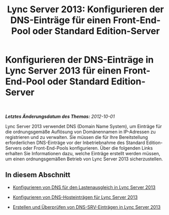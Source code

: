 ﻿---
title: 'Lync Server 2013: Konfigurieren der DNS-Einträge für einen Front-End-Pool oder Standard Edition-Server'
TOCTitle: Konfigurieren der DNS-Einträge für einen Front-End-Pool oder Standard Edition-Server
ms:assetid: 02871f2f-6c99-49e6-b441-cd21b16d38ee
ms:mtpsurl: https://technet.microsoft.com/de-de/library/Gg398079(v=OCS.15)
ms:contentKeyID: 49292997
ms.date: 05/19/2016
mtps_version: v=OCS.15
ms.translationtype: HT
---

# Konfigurieren der DNS-Einträge in Lync Server 2013 für einen Front-End-Pool oder Standard Edition-Server

 

_**Letztes Änderungsdatum des Themas:** 2012-10-01_

Lync Server 2013 verwendet DNS (Domain Name System), um Einträge für die ordnungsgemäße Auflösung von Domänennamen in IP-Adressen zu registrieren und zu verwalten. Sie müssen die für Ihre Bereitstellung erforderlichen DNS-Einträge vor der Inbetriebnahme des Standard Edition-Servers oder Front-End-Pools konfigurieren. Über die folgenden Links erhalten Sie Informationen dazu, welche Einträge erstellt werden müssen, um einen ordnungsgemäßen Betrieb von Lync Server 2013 sicherzustellen.

## In diesem Abschnitt

  - [Konfigurieren von DNS für den Lastenausgleich in Lync Server 2013](lync-server-2013-configure-dns-for-load-balancing.md)

  - [Konfigurieren von DNS-Hosteinträgen für Lync Server 2013](lync-server-2013-configure-dns-host-records.md)

  - [Erstellen und Überprüfen von DNS-SRV-Einträgen in Lync Server 2013](lync-server-2013-create-and-verify-dns-srv-records.md)

